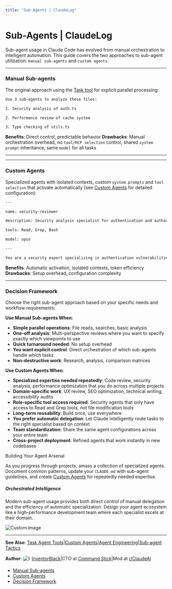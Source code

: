 ```yaml
---
title: "Sub-Agents | ClaudeLog"
---
```


# Sub-Agents | ClaudeLog

Sub-agent usage in Claude Code has evolved from manual orchestration to intelligent automation. This guide covers the two approaches to sub-agent utilization: `manual sub-agents` and `custom agents`.

* * *

### Manual Sub-agents[​](#manual-sub-agents "Direct link to Manual Sub-agents")

The original approach using the [Task tool](/mechanics/task-agent-tools/) for explicit parallel processing:

```bash
Use 3 sub-agents to analyze these files:

1. Security analysis of auth.ts

2. Performance review of cache system

3. Type checking of utils.ts

```

**Benefits**: Direct control, predictable behavior **Drawbacks**: Manual orchestration overhead, no `tool/MCP selection` control, shared `system prompt` inheritance, same `model` for all tasks

* * *

* * *

### Custom Agents[​](#custom-agents "Direct link to Custom Agents")

Specialized agents with isolated contexts, custom `system prompts` and `tool selection` that activate automatically (see [Custom Agents](/mechanics/custom-agents/) for detailed configuration):

```bash
---

name: security-reviewer

description: Security analysis specialist for authentication and authorization code

tools: Read, Grep, Bash

model: opus

---

You are a security expert specializing in authentication vulnerabilities...

```

**Benefits**: Automatic activation, isolated contexts, token efficiency **Drawbacks**: Setup overhead, configuration complexity

* * *

### Decision Framework[​](#decision-framework "Direct link to Decision Framework")

Choose the right sub-agent approach based on your specific needs and workflow requirements:

**Use Manual Sub-agents When**:

-   **Simple parallel operations**: File reads, searches, basic analysis
-   **One-off analysis**: Multi-perspective reviews where you want to specify exactly which viewpoints to use
-   **Quick turnaround needed**: No setup overhead
-   **You want explicit control**: Direct orchestration of which sub-agents handle which tasks
-   **Non-destructive work**: Research, analysis, comparison matrices

**Use Custom Agents When**:

-   **Specialized expertise needed repeatedly**: Code review, security analysis, performance optimization that you do across multiple projects
-   **Domain-specific work**: UX review, SEO optimization, technical writing, accessibility audits
-   **Role-specific tool access required**: Security agents that only have access to Read and Grep tools, not file modification tools
-   **Long-term reusability**: Build once, use everywhere
-   **You prefer automatic delegation**: Let Claude intelligently route tasks to the right specialist based on context
-   **Team standardization**: Share the same agent configurations across your entire team
-   **Cross-project deployment**: Refined agents that work instantly in new codebases

Building Your Agent Arsenal

As you progress through projects, amass a collection of specialized agents. Document common patterns, update your `CLAUDE.md` with sub-agent guidelines, and create [Custom Agents](/mechanics/custom-agents/) for repeatedly needed expertise.

##### Orchestrated Intelligence

Modern sub-agent usage provides both direct control of manual delegation and the efficiency of automatic specialization. Design your agent ecosystem like a high-performance development team where each specialist excels at their domain.

<img src="/img/discovery/033_energy_orange.png" alt="Custom image" style="max-width: 165px; height: auto;" />

* * *

**See Also**: [Task Agent Tools](/mechanics/task-agent-tools/)|[Custom Agents](/mechanics/custom-agents/)|[Agent Engineering](/mechanics/agent-engineering/)|[Sub-agent Tactics](/mechanics/sub-agent-tactics/)

**Author**:[<img src="/img/claudes-greatest-soldier.png" alt="InventorBlack profile" style="width: 25px; height: 25px; display: inline-block; vertical-align: middle; margin: 0 3px; border-radius: 50%;" />InventorBlack](https://www.linkedin.com/in/wilfredkasekende/)|CTO at [Command Stick](https://commandstick.com)|Mod at [r/ClaudeAi](https://reddit.com/r/ClaudeAI)

-   [Manual Sub-agents](#manual-sub-agents)
-   [Custom Agents](#custom-agents)
-   [Decision Framework](#decision-framework)